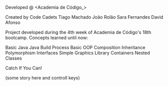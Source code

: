 Developed @ <Academia de Código_>

Created by Code Cadets
Tiago Machado
João Rolão
Sara Fernandes
David Afonso

Project developed during the 4th week of Academia de Código's 18th bootcamp.
Concepts learned until now:

Basic Java
Java Build Process
Basic OOP
Composition
Inheritance
Polymorphism
Interfaces
Simple Graphics Library
Containers
Nested Classes

Catch If You Can!

(some story here and controll keys)






